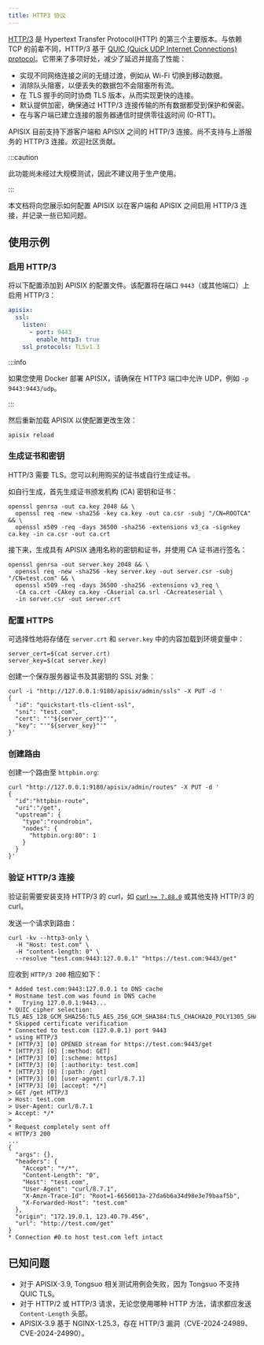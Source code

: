 ```yaml
---
title: HTTP3 协议
---
```


<!--
#
# Licensed to the Apache Software Foundation (ASF) under one or more
# contributor license agreements.  See the NOTICE file distributed with
# this work for additional information regarding copyright ownership.
# The ASF licenses this file to You under the Apache License, Version 2.0
# (the "License"); you may not use this file except in compliance with
# the License.  You may obtain a copy of the License at
#
#     http://www.apache.org/licenses/LICENSE-2.0
#
# Unless required by applicable law or agreed to in writing, software
# distributed under the License is distributed on an "AS IS" BASIS,
# WITHOUT WARRANTIES OR CONDITIONS OF ANY KIND, either express or implied.
# See the License for the specific language governing permissions and
# limitations under the License.
#
-->

[HTTP/3](https://en.wikipedia.org/wiki/HTTP/3) 是 Hypertext Transfer Protocol(HTTP) 的第三个主要版本。与依赖 TCP 的前辈不同，HTTP/3 基于 [QUIC (Quick UDP Internet Connections) protocol](https://en.wikipedia.org/wiki/QUIC)。它带来了多项好处，减少了延迟并提高了性能：

* 实现不同网络连接之间的无缝过渡，例如从 Wi-Fi 切换到移动数据。
* 消除队头阻塞，以便丢失的数据包不会阻塞所有流。
* 在 TLS 握手的同时协商 TLS 版本，从而实现更快的连接。
* 默认提供加密，确保通过 HTTP/3 连接传输的所有数据都受到保护和保密。
* 在与客户端已建立连接的服务器通信时提供零往返时间 (0-RTT)。

APISIX 目前支持下游客户端和 APISIX 之间的 HTTP/3 连接。尚不支持与上游服务的 HTTP/3 连接。欢迎社区贡献。

:::caution

此功能尚未经过大规模测试，因此不建议用于生产使用。

:::

本文档将向您展示如何配置 APISIX 以在客户端和 APISIX 之间启用 HTTP/3 连接，并记录一些已知问题。

## 使用示例

### 启用 HTTP/3

将以下配置添加到 APISIX 的配置文件。该配置将在端口 `9443`（或其他端口）上启用 HTTP/3：

```yaml title="config.yaml"
apisix:
  ssl:
    listen:
      - port: 9443
        enable_http3: true
    ssl_protocols: TLSv1.3
```

:::info

如果您使用 Docker 部署 APISIX，请确保在 HTTP3 端口中允许 UDP，例如 `-p 9443:9443/udp`。

:::

然后重新加载 APISIX 以使配置更改生效：

```shell
apisix reload
```

### 生成证书和密钥

HTTP/3 需要 TLS。您可以利用购买的证书或自行生成证书。

如自行生成，首先生成证书颁发机构 (CA) 密钥和证书：

```shell
openssl genrsa -out ca.key 2048 && \
  openssl req -new -sha256 -key ca.key -out ca.csr -subj "/CN=ROOTCA" && \
  openssl x509 -req -days 36500 -sha256 -extensions v3_ca -signkey ca.key -in ca.csr -out ca.crt
```

接下来，生成具有 APISIX 通用名称的密钥和证书，并使用 CA 证书进行签名：

```shell
openssl genrsa -out server.key 2048 && \
  openssl req -new -sha256 -key server.key -out server.csr -subj "/CN=test.com" && \
  openssl x509 -req -days 36500 -sha256 -extensions v3_req \
  -CA ca.crt -CAkey ca.key -CAserial ca.srl -CAcreateserial \
  -in server.csr -out server.crt
```

### 配置 HTTPS

可选择性地将存储在 `server.crt` 和 `server.key` 中的内容加载到环境变量中：

```shell
server_cert=$(cat server.crt)
server_key=$(cat server.key)
```

创建一个保存服务器证书及其密钥的 SSL 对象：

```shell
curl -i "http://127.0.0.1:9180/apisix/admin/ssls" -X PUT -d '
{
  "id": "quickstart-tls-client-ssl",
  "sni": "test.com",
  "cert": "'"${server_cert}"'",
  "key": "'"${server_key}"'"
}'
```

### 创建路由

创建一个路由至 `httpbin.org`:

```shell
curl "http://127.0.0.1:9180/apisix/admin/routes" -X PUT -d '
{
  "id":"httpbin-route",
  "uri":"/get",
  "upstream": {
    "type":"roundrobin",
    "nodes": {
      "httpbin.org:80": 1
    }
  }
}'
```

### 验证 HTTP/3 连接

验证前需要安装支持 HTTP/3 的 curl，如 [curl `>= 7.88.0`](https://curl.se/changes.html#7_88_0) 或其他支持 HTTP/3 的 curl。

发送一个请求到路由：

```shell
curl -kv --http3-only \
  -H "Host: test.com" \
  -H "content-length: 0" \
  --resolve "test.com:9443:127.0.0.1" "https://test.com:9443/get"
```

应收到 `HTTP/3 200` 相应如下：

```text
* Added test.com:9443:127.0.0.1 to DNS cache
* Hostname test.com was found in DNS cache
*   Trying 127.0.0.1:9443...
* QUIC cipher selection: TLS_AES_128_GCM_SHA256:TLS_AES_256_GCM_SHA384:TLS_CHACHA20_POLY1305_SHA256:TLS_AES_128_CCM_SHA256
* Skipped certificate verification
* Connected to test.com (127.0.0.1) port 9443
* using HTTP/3
* [HTTP/3] [0] OPENED stream for https://test.com:9443/get
* [HTTP/3] [0] [:method: GET]
* [HTTP/3] [0] [:scheme: https]
* [HTTP/3] [0] [:authority: test.com]
* [HTTP/3] [0] [:path: /get]
* [HTTP/3] [0] [user-agent: curl/8.7.1]
* [HTTP/3] [0] [accept: */*]
> GET /get HTTP/3
> Host: test.com
> User-Agent: curl/8.7.1
> Accept: */*
> 
* Request completely sent off
< HTTP/3 200 
...
{
  "args": {}, 
  "headers": {
    "Accept": "*/*", 
    "Content-Length": "0", 
    "Host": "test.com", 
    "User-Agent": "curl/8.7.1", 
    "X-Amzn-Trace-Id": "Root=1-6656013a-27da6b6a34d98e3e79baaf5b", 
    "X-Forwarded-Host": "test.com"
  }, 
  "origin": "172.19.0.1, 123.40.79.456", 
  "url": "http://test.com/get"
}
* Connection #0 to host test.com left intact
```

## 已知问题

- 对于 APISIX-3.9, Tongsuo 相关测试用例会失败，因为 Tongsuo 不支持 QUIC TLS。
- 对于 HTTP/2 或 HTTP/3 请求，无论您使用哪种 HTTP 方法，请求都应发送 `Content-Length` 头部。
- APISIX-3.9 基于 NGINX-1.25.3，存在 HTTP/3 漏洞（CVE-2024-24989、CVE-2024-24990）。